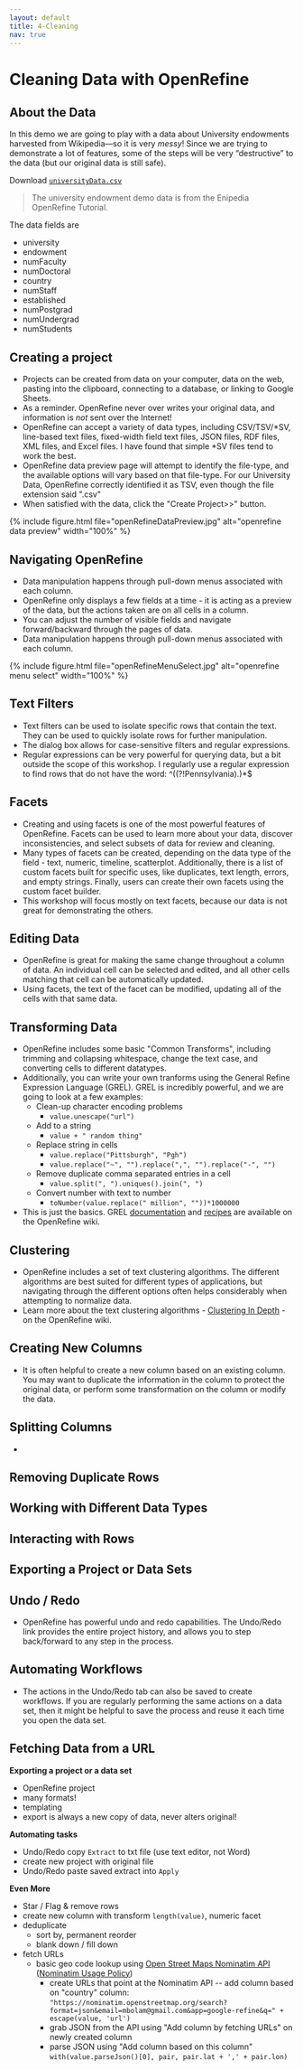 ```yaml
---
layout: default
title: 4-Cleaning
nav: true
---
```


# Cleaning Data with OpenRefine

## About the Data

In this demo we are going to play with a data about University endowments harvested from Wikipedia—so it is very *messy*! Since we are trying to demonstrate a lot of features, some of the steps will be very “destructive” to the data (but our original data is still safe).

Download <a href="images/universityData.csv" target="\_blank">`universityData.csv`</a>

> The university endowment demo data is from the Enipedia OpenRefine Tutorial.

The data fields are
- university
- endowment
- numFaculty
- numDoctoral
- country
- numStaff
- established
- numPostgrad
- numUndergrad
- numStudents

## Creating a project
  - Projects can be created from data on your computer, data on the web, pasting into the clipboard, connecting to a database, or linking to Google Sheets.
  - As a reminder. OpenRefine never over writes your original data, and information is *not* sent over the Internet!
  - OpenRefine can accept a variety of data types, including CSV/TSV/\*SV, line-based text files, fixed-width field text files, JSON files, RDF files, XML files, and Excel files. I have found that simple \*SV files tend to work the best.
  - OpenRefine data preview page will attempt to identify the file-type, and the available options will vary based on that file-type. For our University Data, OpenRefine correctly identified it as TSV, even though the file extension said ".csv"
  - When satisfied with the data, click the "Create Project>>" button.

{% include figure.html file="openRefineDataPreview.jpg" alt="openrefine data preview" width="100%" %}

## Navigating OpenRefine
  - Data manipulation happens through pull-down menus associated with each column.
  - OpenRefine only displays a few fields at a time - it is acting as a preview of the data, but the actions taken are on all cells in a column.
  - You can adjust the number of visible fields and navigate forward/backward through the pages of data.
  - Data manipulation happens through pull-down menus associated with each column.

{% include figure.html file="openRefineMenuSelect.jpg" alt="openrefine menu select" width="100%" %}

## Text Filters
  - Text filters can be used to isolate specific rows that contain the text. They can be used to quickly isolate rows for further manipulation.
  - The dialog box allows for case-sensitive filters and regular expressions.
  - Regular expressions can be very powerful for querying data, but a bit outside the scope of this workshop. I regularly use a regular expression to find rows that do not have the word:  ^((?!Pennsylvania).)\*$

## Facets
  - Creating and using facets is one of the most powerful features of OpenRefine. Facets can be used to learn more about your data, discover inconsistencies, and select subsets of data for review and cleaning.
  - Many types of facets can be created, depending on the data type of the field - text, numeric, timeline, scatterplot. Additionally, there is a list of custom facets built for specific uses, like duplicates, text length, errors, and empty strings. Finally, users can create their own facets using the custom facet builder.
  - This workshop will focus mostly on text facets, because our data is not great for demonstrating the others.

## Editing Data
  - OpenRefine is great for making the same change throughout a column of data. An individual cell can be selected and edited, and all other cells matching that cell can be automatically updated.
  - Using facets, the text of the facet can be modified, updating all of the cells with that same data.

## Transforming Data
  - OpenRefine includes some basic "Common Transforms", including trimming and collapsing whitespace, change the text case, and converting cells to different datatypes.
  - Additionally, you can write your own tranforms using the General Refine Expression Language (GREL). GREL is incredibly powerful, and we are going to look at a few examples:
      - Clean-up character encoding problems
          - `value.unescape("url")`
      - Add to a string
          - `value + " random thing"`
      - Replace string in cells
          - `value.replace("Pittsburgh", "Pgh")`
          - `value.replace("~", "").replace(",", "").replace("-", "")`
      - Remove duplicate comma separated entries in a cell
          - `value.split(", ").uniques().join(", ")`
      - Convert number with text to number
          - `toNumber(value.replace(" million", ""))*1000000`
  - This is just the basics. GREL [documentation](https://github.com/OpenRefine/OpenRefine/wiki/General-Refine-Expression-Language) and [recipes](https://github.com/OpenRefine/OpenRefine/wiki/Recipes) are available on the OpenRefine wiki.

## Clustering
  - OpenRefine includes a set of text clustering algorithms. The different algorithms are best suited for different types of applications, but navigating through the different options often helps considerably when attempting to normalize data.
  - Learn more about the text clustering algorithms - [Clustering In Depth](https://github.com/OpenRefine/OpenRefine/wiki/Clustering-In-Depth) - on the OpenRefine wiki.

## Creating New Columns
  - It is often helpful to create a new column based on an existing column. You may want to duplicate the information in the column to protect the original data, or perform some transformation on the column or modify the data.

## Splitting Columns
  - 


## Removing Duplicate Rows

## Working with Different Data Types

## Interacting with Rows


## Exporting a Project or Data Sets

## Undo / Redo
 - OpenRefine has powerful undo and redo capabilities. The Undo/Redo link provides the entire project history, and allows you to step back/forward to any step in the process.

## Automating Workflows
  - The actions in the Undo/Redo tab can also be saved to create workflows. If you are regularly performing the same actions on a data set, then it might be helpful to save the process and reuse it each time you open the data set.

## Fetching Data from a URL


**Exporting a project or a data set**
  - OpenRefine project
  - many formats!
  - templating
  - export is always a new copy of data, never alters original!

**Automating tasks**
  - Undo/Redo copy `Extract` to txt file (use text editor, not Word)
  - create new project with original file
  - Undo/Redo paste saved extract into `Apply`

**Even More**
  - Star / Flag & remove rows
  - create new column with transform `length(value)`, numeric facet
  - deduplicate
    - sort by, permanent reorder
    - blank down / fill down
  - fetch URLs
    - basic geo code lookup using [Open Street Maps Nominatim API](https://nominatim.openstreetmap.org/) ([Nominatim Usage Policy](https://operations.osmfoundation.org/policies/nominatim/))
      - create URLs that point at the Nominatim API -- add column based on "country" column: `"https://nominatim.openstreetmap.org/search?format=json&email=mbolam@gmail.com&app=google-refine&q=" + escape(value, 'url')`
      - grab JSON from the API using "Add column by fetching URLs" on newly created column
      - parse JSON using "Add column based on this column" `with(value.parseJson()[0], pair, pair.lat + ',' + pair.lon)`
